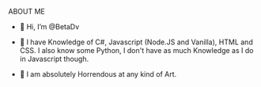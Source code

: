 ABOUT ME

- 👋 Hi, I’m @BetaDv

- 🌱 I have Knowledge of C#, Javascript (Node.JS and Vanilla), HTML and CSS.
 I also know some Python, I don't have as much Knowledge as I do in Javascript though.

- 🎨 I am absolutely Horrendous at any kind of Art.
